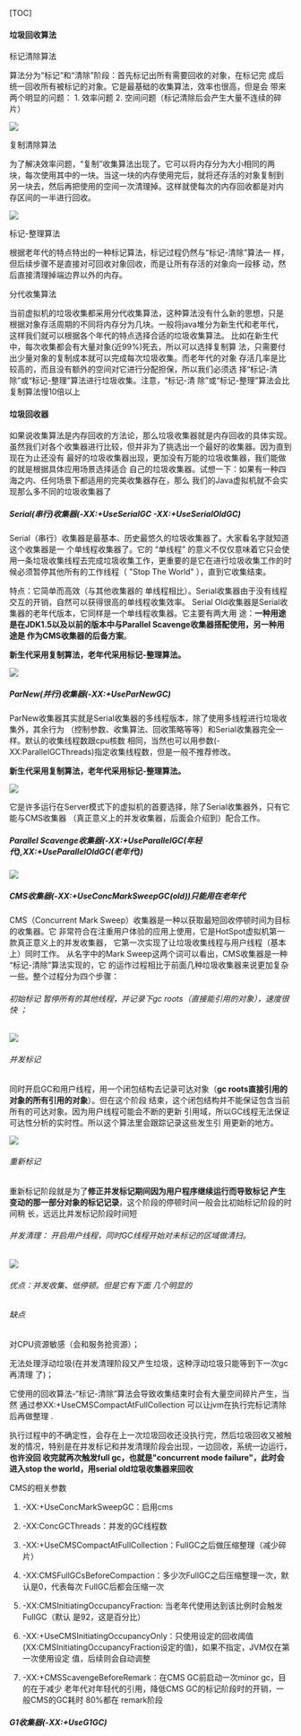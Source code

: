 \[TOC\]

#### 垃圾回收算法

标记清除算法

算法分为“标记”和“清除”阶段：首先标记出所有需要回收的对象，在标记完 成后统一回收所有被标记的对象。它是最基础的收集算法，效率也很高，但是会 带来两个明显的问题： 1. 效率问题 2. 空间问题（标记清除后会产生大量不连续的碎片）

![](/assets/gcsf1.png)

复制清除算法

为了解决效率问题，“复制”收集算法出现了。它可以将内存分为大小相同的两 块，每次使用其中的一块。当这一块的内存使用完后，就将还存活的对象复制到 另一块去，然后再把使用的空间一次清理掉。这样就使每次的内存回收都是对内 存区间的一半进行回收。

![](/assets/gcsf2.png)

标记-整理算法

根据老年代的特点特出的一种标记算法，标记过程仍然与“标记-清除”算法一 样，但后续步骤不是直接对可回收对象回收，而是让所有存活的对象向一段移 动，然后直接清理掉端边界以外的内存。

分代收集算法

当前虚拟机的垃圾收集都采用分代收集算法，这种算法没有什么新的思想，只是 根据对象存活周期的不同将内存分为几块。一般将java堆分为新生代和老年代， 这样我们就可以根据各个年代的特点选择合适的垃圾收集算法。 比如在新生代中，每次收集都会有大量对象\(近99%\)死去，所以可以选择复制算 法，只需要付出少量对象的复制成本就可以完成每次垃圾收集。而老年代的对象 存活几率是比较高的，而且没有额外的空间对它进行分配担保，所以我们必须选 择“标记-清除”或“标记-整理”算法进行垃圾收集。注意，“标记-清 除”或“标记-整理”算法会比复制算法慢10倍以上

#### 垃圾回收器

如果说收集算法是内存回收的方法论，那么垃圾收集器就是内存回收的具体实现。 虽然我们对各个收集器进行比较，但并非为了挑选出一个最好的收集器。因为直到现在为止还没有 最好的垃圾收集器出现，更加没有万能的垃圾收集器，我们能做的就是根据具体应用场景选择适合 自己的垃圾收集器。试想一下：如果有一种四海之内、任何场景下都适用的完美收集器存在，那么 我们的Java虚拟机就不会实现那么多不同的垃圾收集器了

##### Serial\(串行\)收集器\(-XX:+UseSerialGC  -XX:+UseSerialOldGC\)

Serial（串行）收集器是最基本、历史最悠久的垃圾收集器了。大家看名字就知道这个收集器是一 个单线程收集器了。它的 “单线程” 的意义不仅仅意味着它只会使用一条垃圾收集线程去完成垃圾收集工作，更重要的是它在进行垃圾收集工作的时候必须暂停其他所有的工作线程（ "Stop  The World" ），直到它收集结束。

特点：它简单而高效（与其他收集器的 单线程相比）。Serial收集器由于没有线程交互的开销，自然可以获得很高的单线程收集效率。 Serial Old收集器是Serial收集器的老年代版本，它同样是一个单线程收集器。它主要有两大用 途：**一种用途是在JDK1.5以及以前的版本中与Parallel Scavenge收集器搭配使用，另一种用途是 作为CMS收集器的后备方案**。

**新生代采用复制算法，老年代采用标记-整理算法。**

![](/assets/gcSerial.png)

##### ParNew\(并行\)收集器\(-XX:+UseParNewGC\)

ParNew收集器其实就是Serial收集器的多线程版本，除了使用多线程进行垃圾收集外，其余行为 （控制参数、收集算法、回收策略等等）和Serial收集器完全一样。默认的收集线程数跟cpu核数 相同，当然也可以用参数\(-XX:ParallelGCThreads\)指定收集线程数，但是一般不推荐修改。

**新生代采用复制算法，老年代采用标记-整理算法。**

![](/assets/gcsjq1.png)

它是许多运行在Server模式下的虚拟机的首要选择，除了Serial收集器外，只有它能与CMS收集器 （真正意义上的并发收集器，后面会介绍到）配合工作。

##### Parallel Scavenge收集器\(-XX:+UseParallelGC\(年轻代\),XX:+UseParallelOldGC\(老年代\)\)

![](/assets/gcsjqParallel.png)

##### CMS收集器\(-XX:+UseConcMarkSweepGC\(old\)\)只能用在老年代

CMS（Concurrent Mark Sweep）收集器是一种以获取最短回收停顿时间为目标的收集器。它 非常符合在注重用户体验的应用上使用，它是HotSpot虚拟机第一款真正意义上的并发收集器， 它第一次实现了让垃圾收集线程与用户线程（基本上）同时工作。 从名字中的Mark Sweep这两个词可以看出，CMS收集器是一种 “标记-清除”算法实现的，它 的运作过程相比于前面几种垃圾收集器来说更加复杂一些。整个过程分为四个步骤：

###### 初始标记 暂停所有的其他线程，并记录下gc roots（直接能引用的对象），速度很快 ；

![](/assets/ljsjqg11.png)

###### 并发标记

同时开启GC和用户线程，用一个闭包结构去记录可达对象（**gc roots直接引用的对象的所有引用的对象**）。但在这个阶段 结束，这个闭包结构并不能保证包含当前所有的可达对象。因为用户线程可能会不断的更新 引用域，所以GC线程无法保证可达性分析的实时性。所以这个算法里会跟踪记录这些发生引 用更新的地方。

![](/assets/ljsjqg1.png)

###### 重新标记

重新标记阶段就是为了**修正并发标记期间因为用户程序继续运行而导致标记 产生变动的那一部分对象的标记记录**，这个阶段的停顿时间一般会比初始标记阶段的时间稍 长，远远比并发标记阶段时间短

###### 并发清理： 开启用户线程，同时GC线程开始对未标记的区域做清扫。

![](/assets/gcsjqg1.png)

###### 优点：并发收集、低停顿。但是它有下面 几个明显的

###### 缺点

对CPU资源敏感（会和服务抢资源）；

无法处理浮动垃圾\(在并发清理阶段又产生垃圾，这种浮动垃圾只能等到下一次gc再清理 了\)；

它使用的回收算法-“标记-清除”算法会导致收集结束时会有大量空间碎片产生，当然 通过参XX:+UseCMSCompactAtFullCollection 可以让jvm在执行完标记清除后再做整理 .

执行过程中的不确定性，会存在上一次垃圾回收还没执行完，然后垃圾回收又被触 发的情况，特别是在并发标记和并发清理阶段会出现，一边回收，系统一边运行，**也许没回 收完就再次触发full gc，也就是"concurrent mode failure"，此时会进入stop the world，用serial old垃圾收集器来回收**

CMS的相关参数

1. -XX:+UseConcMarkSweepGC：启用cms

2. -XX:ConcGCThreads：并发的GC线程数

3. -XX:+UseCMSCompactAtFullCollection：FullGC之后做压缩整理（减少碎片）

4. -XX:CMSFullGCsBeforeCompaction：多少次FullGC之后压缩整理一次，默认是0，代表每次 FullGC后都会压缩一次

5. -XX:CMSInitiatingOccupancyFraction: 当老年代使用达到该比例时会触发FullGC（默认 是92，这是百分比）

6. -XX:+UseCMSInitiatingOccupancyOnly：只使用设定的回收阈值\(XX:CMSInitiatingOccupancyFraction设定的值\)，如果不指定，JVM仅在第一次使用设定 值，后续则会自动调整

7. -XX:+CMSScavengeBeforeRemark：在CMS GC前启动一次minor gc，目的在于减少 老年代对年轻代的引用，降低CMS GC的标记阶段时的开销，一般CMS的GC耗时 80%都在 remark阶段

##### G1收集器\(-XX:+UseG1GC\)



